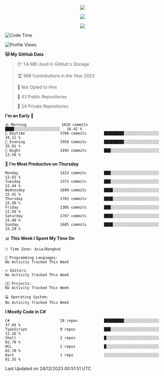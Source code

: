 <p align="center">
  <a href="say-hi.gif"> 
    <img align="center" src="say-hi.gif"/>
  </a>
</p>
<p align="center">
  <a href="https://github.com/htthinh1999">
    <img align="center" src="https://github-readme-stats-kappa-pink.vercel.app/api?username=htthinh1999&show_icons=true&count_private=true&theme=dracula"/>
  </a>
</p>
<p align="center">
  <a href="https://github.com/htthinh1999">
    <img src="https://github-readme-stats-kappa-pink.vercel.app/api/top-langs/?username=htthinh1999&layout=compact&langs_count=6&count_private=true&hide=tsql,hlsl,glsl,shaderlab&theme=dracula"/>
  </a>
</p>

<!--START_SECTION:waka-->
![Code Time](http://img.shields.io/badge/Code%20Time-0%20secs-blue)

![Profile Views](http://img.shields.io/badge/Profile%20Views-4-blue)

**🐱 My GitHub Data** 

> 📦 1.6 MB Used in GitHub's Storage 
 > 
> 🏆 968 Contributions in the Year 2023
 > 
> 🚫 Not Opted to Hire
 > 
> 📜 43 Public Repositories 
 > 
> 🔑 24 Private Repositories 
 > 
**I'm an Early 🐤** 

```text
🌞 Morning                1810 commits        ████░░░░░░░░░░░░░░░░░░░░░   16.42 % 
🌆 Daytime                3760 commits        █████████░░░░░░░░░░░░░░░░   34.11 % 
🌃 Evening                3958 commits        █████████░░░░░░░░░░░░░░░░   35.91 % 
🌙 Night                  1495 commits        ███░░░░░░░░░░░░░░░░░░░░░░   13.56 % 
```
📅 **I'm Most Productive on Thursday** 

```text
Monday                   1413 commits        ███░░░░░░░░░░░░░░░░░░░░░░   12.82 % 
Tuesday                  1371 commits        ███░░░░░░░░░░░░░░░░░░░░░░   12.44 % 
Wednesday                1699 commits        ████░░░░░░░░░░░░░░░░░░░░░   15.41 % 
Thursday                 1763 commits        ████░░░░░░░░░░░░░░░░░░░░░   15.99 % 
Friday                   1385 commits        ███░░░░░░░░░░░░░░░░░░░░░░   12.56 % 
Saturday                 1707 commits        ████░░░░░░░░░░░░░░░░░░░░░   15.49 % 
Sunday                   1685 commits        ████░░░░░░░░░░░░░░░░░░░░░   15.29 % 
```


📊 **This Week I Spent My Time On** 

```text
🕑︎ Time Zone: Asia/Bangkok

💬 Programming Languages: 
No Activity Tracked This Week

🔥 Editors: 
No Activity Tracked This Week

🐱‍💻 Projects: 
No Activity Tracked This Week

💻 Operating System: 
No Activity Tracked This Week
```

**I Mostly Code in C#** 

```text
C#                       28 repos            █████████░░░░░░░░░░░░░░░░   37.84 % 
TypeScript               9 repos             ███░░░░░░░░░░░░░░░░░░░░░░   12.16 % 
Shell                    2 repos             █░░░░░░░░░░░░░░░░░░░░░░░░   02.70 % 
HCL                      2 repos             █░░░░░░░░░░░░░░░░░░░░░░░░   02.70 % 
Dart                     1 repo              ░░░░░░░░░░░░░░░░░░░░░░░░░   01.35 % 
```




 Last Updated on 24/12/2023 00:51:51 UTC
<!--END_SECTION:waka-->
